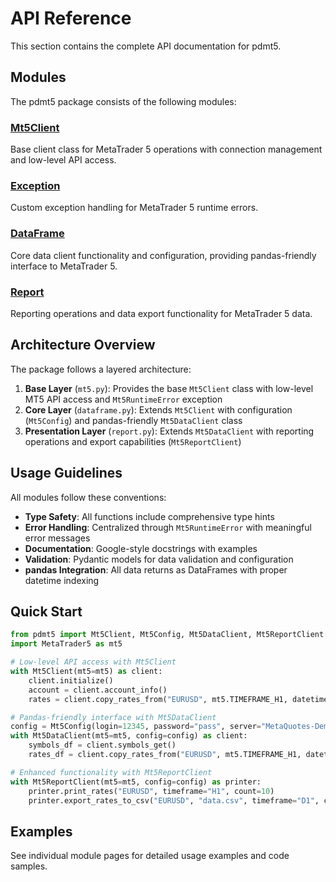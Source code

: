 # API Reference

This section contains the complete API documentation for pdmt5.

## Modules

The pdmt5 package consists of the following modules:

### [Mt5Client](mt5.md)
Base client class for MetaTrader 5 operations with connection management and low-level API access.

### [Exception](exception.md)
Custom exception handling for MetaTrader 5 runtime errors.

### [DataFrame](dataframe.md)
Core data client functionality and configuration, providing pandas-friendly interface to MetaTrader 5.

### [Report](report.md)
Reporting operations and data export functionality for MetaTrader 5 data.

## Architecture Overview

The package follows a layered architecture:

1. **Base Layer** (`mt5.py`): Provides the base `Mt5Client` class with low-level MT5 API access and `Mt5RuntimeError` exception
2. **Core Layer** (`dataframe.py`): Extends `Mt5Client` with configuration (`Mt5Config`) and pandas-friendly `Mt5DataClient` class
3. **Presentation Layer** (`report.py`): Extends `Mt5DataClient` with reporting operations and export capabilities (`Mt5ReportClient`)

## Usage Guidelines

All modules follow these conventions:

- **Type Safety**: All functions include comprehensive type hints
- **Error Handling**: Centralized through `Mt5RuntimeError` with meaningful error messages
- **Documentation**: Google-style docstrings with examples
- **Validation**: Pydantic models for data validation and configuration
- **pandas Integration**: All data returns as DataFrames with proper datetime indexing

## Quick Start

```python
from pdmt5 import Mt5Client, Mt5Config, Mt5DataClient, Mt5ReportClient
import MetaTrader5 as mt5

# Low-level API access with Mt5Client
with Mt5Client(mt5=mt5) as client:
    client.initialize()
    account = client.account_info()
    rates = client.copy_rates_from("EURUSD", mt5.TIMEFRAME_H1, datetime.now(), 100)

# Pandas-friendly interface with Mt5DataClient
config = Mt5Config(login=12345, password="pass", server="MetaQuotes-Demo")
with Mt5DataClient(mt5=mt5, config=config) as client:
    symbols_df = client.symbols_get()
    rates_df = client.copy_rates_from("EURUSD", mt5.TIMEFRAME_H1, datetime.now(), 100)

# Enhanced functionality with Mt5ReportClient
with Mt5ReportClient(mt5=mt5, config=config) as printer:
    printer.print_rates("EURUSD", timeframe="H1", count=10)
    printer.export_rates_to_csv("EURUSD", "data.csv", timeframe="D1", count=100)
```

## Examples

See individual module pages for detailed usage examples and code samples.
